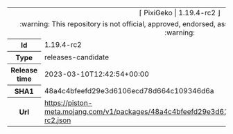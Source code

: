 <html><table>
<tr><td colspan="2" align="center"><img width="0" height="0"><br/>⌈ PixiGeko | 1.19.4-rc2 ⌋<br/><img width="0" height="0"></td></tr>
<tr><td colspan="2" align="center"><img width="0" height="0"><br/>
:warning: This repository is not official, approved, endorsed, associated or connected with Mojang :warning:
<br/><img width="0" height="0"></td></tr>
<tr><th>Id</th><td>1.19.4-rc2</td></tr>
<tr><th>Type</th><td>releases-candidate</td></tr>
<tr><th>Release time</th><td>2023-03-10T12:42:54+00:00</td></tr>
<tr><th>SHA1</th><td>48a4c4bfeefd29e3d6106ecd78d664c109346d6a</td></tr>
<tr><th>Url</th><td><a href="https://piston-meta.mojang.com/v1/packages/48a4c4bfeefd29e3d6106ecd78d664c109346d6a/1.19.4-rc2.json">https://piston-meta.mojang.com/v1/packages/48a4c4bfeefd29e3d6106ecd78d664c109346d6a/1.19.4-rc2.json</a></td></tr>
